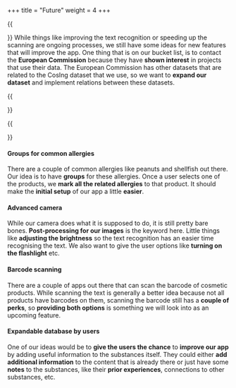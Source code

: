 +++
title = "Future"
weight = 4
+++

{{<section title="So, what's next?">}}
While things like improving the text recognition or speeding up the scanning are ongoing processes, we still have some ideas for new features that will improve the app.
One thing that is on our bucket list, is to contact the **European Commission** because they have **shown interest** in projects that use their data. 
The European Commission has other datasets that are related to the CosIng dataset that we use, so we want to **expand our dataset** and implement relations between these datasets.

{{</section>}}

{{<section title="Features">}}
#### Groups for common allergies
There are a couple of common allergies like peanuts and shellfish out there. Our idea is to have **groups** for these allergies. Once a user selects one of the products, we **mark all the related allergies** to that product. It should make the **initial setup** of our app a little **easier**.

#### Advanced camera
While our camera does what it is supposed to do, it is still pretty bare bones. **Post-processing for our images** is the keyword here. Little things like **adjusting the brightness** so the text recognition has an easier time recognising the text. We also want to give the user options like **turning on the flashlight** etc.

#### Barcode scanning
There are a couple of apps out there that can scan the barcode of cosmetic products. While scanning the text is generally a better idea because not all products have barcodes on them, scanning the barcode still has a **couple of perks**, so **providing both options** is something we will look into as an upcoming feature.

#### Expandable database by users
One of our ideas would be to **give the users the chance** to **improve our app** by adding useful information to the substances itself. They could either **add additional information** to the content that is already there or just have some **notes** to the substances, like their **prior experiences**, connections to other substances, etc.


